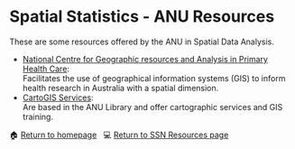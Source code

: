 # Spatial Statistics - ANU Resources 

These are some resources offered by the ANU in Spatial Data Analysis. 

+ [National Centre for Geographic resources and Analysis in Primary Health Care](https://nceph.anu.edu.au/research/groups/national-centre-geographic-resources-analysis-primary-health-care-graphc):<br>
 Facilitates the use of geographical information systems (GIS) to inform health research in Australia with a spatial dimension.
+ [CartoGIS Services](https://cartogis.anu.edu.au/): <br> Are based in the ANU Library and offer cartographic services and GIS training.

<span>&#127968;</span> <a href="https://anustatsupportonline.github.io/">Return to homepage</a> <span>&nbsp;</span> 
<span>&#128187;</span> <a href="https://anustatsupportonline.github.io/SSN-resources">Return to SSN Resources page</a>
